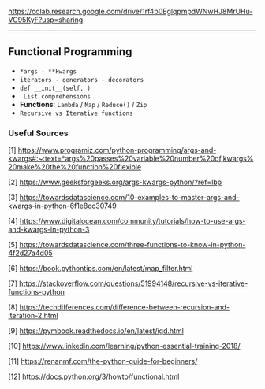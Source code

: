 https://colab.research.google.com/drive/1rf4b0EglqpmpdWNwHJ8MrUHu-VC95KyF?usp=sharing

-----

## Functional Programming

* `*args - **kwargs`
* `iterators - generators - decorators`
* `def __init__(self, )`
* ` List comprehensions`
* **Functions**: `Lambda` / `Map` / `Reduce()` / `Zip`
* `Recursive vs Iterative functions`


### Useful Sources

[1] https://www.programiz.com/python-programming/args-and-kwargs#:~:text=*args%20passes%20variable%20number%20of,kwargs%20make%20the%20function%20flexible

[2] https://www.geeksforgeeks.org/args-kwargs-python/?ref=lbp

[3] https://towardsdatascience.com/10-examples-to-master-args-and-kwargs-in-python-6f1e8cc30749

[4] https://www.digitalocean.com/community/tutorials/how-to-use-args-and-kwargs-in-python-3

[5] https://towardsdatascience.com/three-functions-to-know-in-python-4f2d27a4d05

[6] https://book.pythontips.com/en/latest/map_filter.html

[7] https://stackoverflow.com/questions/51994148/recursive-vs-iterative-functions-python

[8] https://techdifferences.com/difference-between-recursion-and-iteration-2.html

[9] https://pymbook.readthedocs.io/en/latest/igd.html

[10] https://www.linkedin.com/learning/python-essential-training-2018/

[11] https://renanmf.com/the-python-guide-for-beginners/

[12] https://docs.python.org/3/howto/functional.html